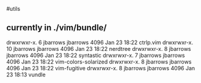#utils

## currently in ./vim/bundle/
drwxrwxr-x.  6 jbarrows jbarrows 4096 Jan 23 18:22 ctrlp.vim
drwxrwxr-x. 10 jbarrows jbarrows 4096 Jan 23 18:22 nerdtree
drwxrwxr-x.  8 jbarrows jbarrows 4096 Jan 23 18:22 syntastic
drwxrwxr-x.  7 jbarrows jbarrows 4096 Jan 23 18:22 vim-colors-solarized
drwxrwxr-x.  8 jbarrows jbarrows 4096 Jan 23 18:22 vim-fugitive
drwxrwxr-x.  8 jbarrows jbarrows 4096 Jan 23 18:13 vundle

